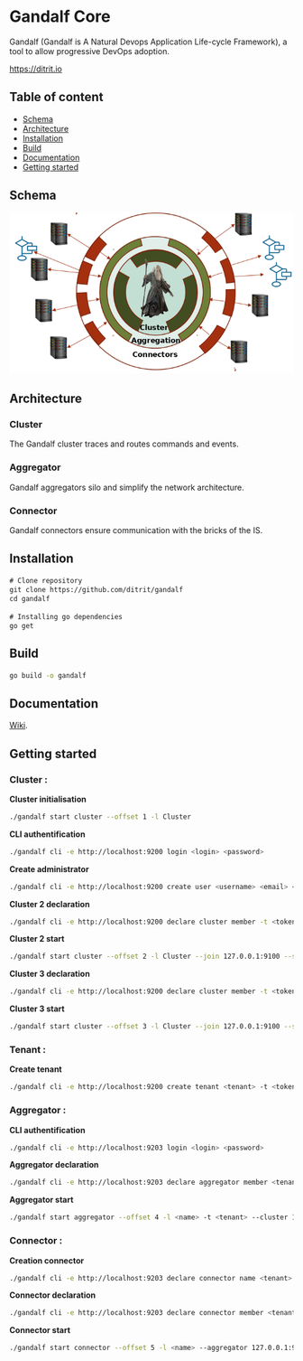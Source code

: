 # Gandalf Core
Gandalf (Gandalf is A Natural Devops Application Life-cycle Framework), a tool to allow progressive DevOps adoption.

https://ditrit.io


## Table of content
- [Schema](#Schema)
- [Architecture](#Architecture)
- [Installation](#Installation)
- [Build](#Build)
- [Documentation](#Documentation)
- [Getting started](#Getting-started)


## Schema
![alt text](images/schemagandalf.png "gandalf schéma")


## Architecture

### Cluster
The Gandalf cluster traces and routes commands and events.
### Aggregator
Gandalf aggregators silo and simplify the network architecture.
### Connector
Gandalf connectors ensure communication with the bricks of the IS.

## Installation

```
# Clone repository
git clone https://github.com/ditrit/gandalf
cd gandalf

# Installing go dependencies
go get
```

## Build

```bash
go build -o gandalf
```

## Documentation
[Wiki](https://github.com/ditrit/gandalf/wiki).

## Getting started

### Cluster : 

**Cluster initialisation**
```bash
./gandalf start cluster --offset 1 -l Cluster 
```
**CLI authentification**
```bash
./gandalf cli -e http://localhost:9200 login <login> <password>
```
**Create administrator** 
```bash
./gandalf cli -e http://localhost:9200 create user <username> <email> <password> -t <token>
```
**Cluster 2 declaration**
```bash
./gandalf cli -e http://localhost:9200 declare cluster member -t <token>
```
**Cluster 2 start** 
```bash
./gandalf start cluster --offset 2 -l Cluster --join 127.0.0.1:9100 --secret <secret>
```
**Cluster 3 declaration**
```bash
./gandalf cli -e http://localhost:9200 declare cluster member -t <token>
```
**Cluster 3 start**
```bash
./gandalf start cluster --offset 3 -l Cluster --join 127.0.0.1:9100 --secret <secret>
```

### Tenant : 

**Create tenant**
```bash
./gandalf cli -e http://localhost:9200 create tenant <tenant> -t <token>
```

### Aggregator : 
**CLI authentification**
```bash
./gandalf cli -e http://localhost:9203 login <login> <password>
```
**Aggregator declaration** 
```bash
./gandalf cli -e http://localhost:9203 declare aggregator member <tenant> <name> -t <token>
```
**Aggregator start** 
```bash
./gandalf start aggregator --offset 4 -l <name> -t <tenant> --cluster 127.0.0.1:9100 --secret <secret>
```

### Connector :
**Creation connector** 
```bash
./gandalf cli -e http://localhost:9203 declare connector name <tenant> <name> -t <token>
```

**Connector declaration** 
```bash
./gandalf cli -e http://localhost:9203 declare connector member <tenant> <name> -t <token>
```
**Connector start** 
```bash
./gandalf start connector --offset 5 -l <name> --aggregator 127.0.0.1:9103 --secret <secret> --class <class> --product <product>
```
